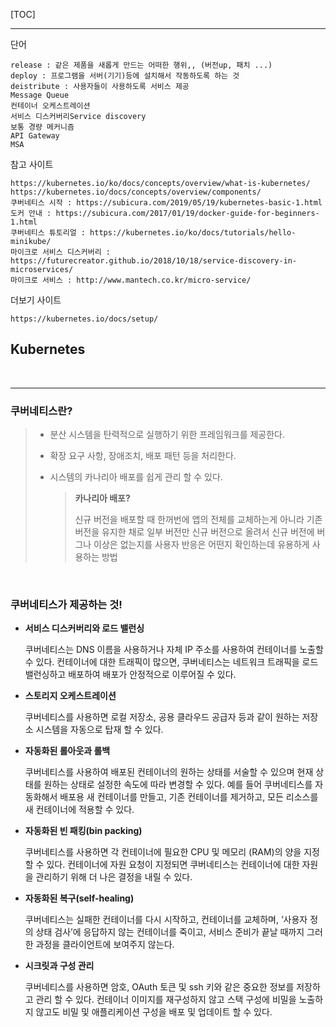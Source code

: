 [TOC]

---

단어

```
release : 같은 제품을 새롭게 만드는 어떠한 행위,, (버전up, 패치 ...)
deploy : 프로그램을 서버(기기)등에 설치해서 작동하도록 하는 것
deistribute : 사용자들이 사용하도록 서비스 제공
Message Queue
컨테이너 오케스트레이션
서비스 디스커버리Service discovery
보통 경량 메커니즘
API Gateway
MSA
```

참고 사이트

```
https://kubernetes.io/ko/docs/concepts/overview/what-is-kubernetes/
https://kubernetes.io/docs/concepts/overview/components/
쿠버네티스 시작 : https://subicura.com/2019/05/19/kubernetes-basic-1.html
도커 안내 : https://subicura.com/2017/01/19/docker-guide-for-beginners-1.html
쿠버네티스 튜토리얼 : https://kubernetes.io/ko/docs/tutorials/hello-minikube/
마이크로 서비스 디스커버리 : https://futurecreator.github.io/2018/10/18/service-discovery-in-microservices/
마이크로 서비스 : http://www.mantech.co.kr/micro-service/
```

더보기 사이트

```
https://kubernetes.io/docs/setup/
```





## Kubernetes

<br>

---

### 쿠버네티스란?

> - 분산 시스템을 탄력적으로 실행하기 위한 프레임워크를 제공한다.
>
> - 확장 요구 사항, 장애조치, 배포 패턴 등을 처리한다.
>
> - 시스템의 카나리아 배포를 쉽게 관리 할 수 있다.
>
>   > **카나리아 배포?**
>   >
>   > 신규 버전을 배포할 때 한꺼번에 앱의 전체를 교체하는게 아니라 기존 버전을 유지한 채로 일부 버전만 신규 버전으로 올려서 신규 버전에 버그나 이상은 없는지를 사용자 반응은 어떤지 확인하는데 유용하게 사용하는 방법

<br>

### 쿠버네티스가 제공하는 것!

- **서비스 디스커버리와 로드 밸런싱** 

  쿠버네티스는 DNS 이름을 사용하거나 자체 IP 주소를 사용하여 컨테이너를 노출할 수 있다. 컨테이너에 대한 트래픽이 많으면, 쿠버네티스는 네트워크 트래픽을 로드밸런싱하고 배포하여 배포가 안정적으로 이루어질 수 있다.

- **스토리지 오케스트레이션** 

  쿠버네티스를 사용하면 로컬 저장소, 공용 클라우드 공급자 등과 같이 원하는 저장소 시스템을 자동으로 탑재 할 수 있다.

- **자동화된 롤아웃과 롤백** 

  쿠버네티스를 사용하여 배포된 컨테이너의 원하는 상태를 서술할 수 있으며 현재 상태를 원하는 상태로 설정한 속도에 따라 변경할 수 있다. 예를 들어 쿠버네티스를 자동화해서 배포용 새 컨테이너를 만들고, 기존 컨테이너를 제거하고, 모든 리소스를 새 컨테이너에 적용할 수 있다.

- **자동화된 빈 패킹(bin packing)** 

  쿠버네티스를 사용하면 각 컨테이너에 필요한 CPU 및 메모리 (RAM)의 양을 지정할 수 있다. 컨테이너에 자원 요청이 지정되면 쿠버네티스는 컨테이너에 대한 자원을 관리하기 위해 더 나은 결정을 내릴 수 있다.

- **자동화된 복구(self-healing)** 

  쿠버네티스는 실패한 컨테이너를 다시 시작하고, 컨테이너를 교체하며, ‘사용자 정의 상태 검사’에 응답하지 않는 컨테이너를 죽이고, 서비스 준비가 끝날 때까지 그러한 과정을 클라이언트에 보여주지 않는다.

- **시크릿과 구성 관리** 

  쿠버네티스를 사용하면 암호, OAuth 토큰 및 ssh 키와 같은 중요한 정보를 저장하고 관리 할 수 있다. 컨테이너 이미지를 재구성하지 않고 스택 구성에 비밀을 노출하지 않고도 비밀 및 애플리케이션 구성을 배포 및 업데이트 할 수 있다.


